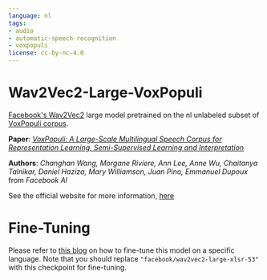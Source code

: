 ```yaml
---
language: nl
tags:
- audio
- automatic-speech-recognition
- voxpopuli
license: cc-by-nc-4.0
---
```


# Wav2Vec2-Large-VoxPopuli

[Facebook's Wav2Vec2](https://ai.facebook.com/blog/wav2vec-20-learning-the-structure-of-speech-from-raw-audio/) large model pretrained on the nl unlabeled subset of [VoxPopuli corpus](https://arxiv.org/abs/2101.00390).

**Paper**: *[VoxPopuli: A Large-Scale Multilingual Speech Corpus for Representation
Learning, Semi-Supervised Learning and Interpretation](https://arxiv.org/abs/2101.00390)*

**Authors**: *Changhan Wang, Morgane Riviere, Ann Lee, Anne Wu, Chaitanya Talnikar, Daniel Haziza, Mary Williamson, Juan Pino, Emmanuel Dupoux* from *Facebook AI*

See the official website for more information, [here](https://github.com/facebookresearch/voxpopuli/)

# Fine-Tuning

Please refer to [this blog](https://huggingface.co/blog/fine-tune-xlsr-wav2vec2) on how to fine-tune this model on a specific language. Note that you should replace `"facebook/wav2vec2-large-xlsr-53"` with this checkpoint for fine-tuning.

